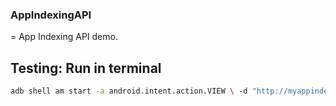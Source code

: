 ### AppIndexingAPI
=
App Indexing API demo.

## Testing: Run in terminal
```bash
adb shell am start -a android.intent.action.VIEW \ -d "http://myappindexing.bntarek.com/index"
```
